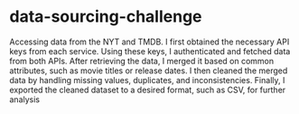 # data-sourcing-challenge
Accessing data from the NYT and TMDB.
I first obtained the necessary API keys from each service.
Using these keys, I authenticated and fetched data from both APIs. 
After retrieving the data, I merged it based on common attributes, such as movie titles or release dates. 
I then cleaned the merged data by handling missing values, duplicates, and inconsistencies. 
Finally, I exported the cleaned dataset to a desired format, such as CSV, for further analysis








